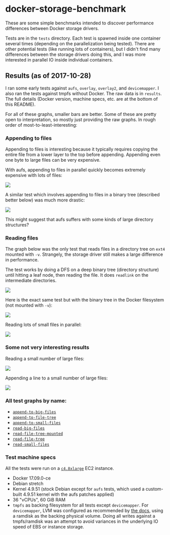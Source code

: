 docker-storage-benchmark
========

These are some simple benchmarks intended to discover performance differences
between Docker storage drivers.

Tests are in the `tests` directory. Each test is spawned inside one container
several times (depending on the parallelization being tested). There are other
potential tests (like running lots of containers), but I didn't find many
differences between the storage drivers doing this, and I was more interested
in parallel IO inside individual containers.


## Results (as of 2017-10-28)

I ran some early tests against `aufs`, `overlay`, `overlay2`, and
`devicemapper`. I also ran the tests against tmpfs without Docker. The raw data
is in `results`. The full details (Docker version, machine specs, etc. are at
the bottom of this README).

For all of these graphs, smaller bars are better. Some of these are pretty open
to interpretation, so mostly just providing the raw graphs. In rough order of
most-to-least-interesting:


### Appending to files

Appending to files is interesting because it typically requires copying the
entire file from a lower layer to the top before appending. Appending even one
byte to large files can be very expensive.

With aufs, appending to files in parallel quickly becomes extremely expensive
with lots of files:

![](https://i.fluffy.cc/hVJ4JG1Zg26Dk8mfZLmRKGs2JK2mk0dD.png)

A similar test which involves appending to files in a binary tree (described
better below) was much more drastic:

![](https://i.fluffy.cc/xtcTCLbDpGs5JCcBBL02Mfh24P23BLGV.png)

This might suggest that aufs suffers with some kinds of large directory
structures?


### Reading files

The graph below was the only test that reads files in a directory tree on
`ext4` mounted with `-v`. Strangely, the storage driver still makes a large
difference in performance.

The test works by doing a DFS on a deep binary tree (directory structure) until
hitting a leaf node, then reading the file. It does `readlink` on the
intermediate directories.

![](https://i.fluffy.cc/nPmHCP8PFgQ9dPzcVTkLfNP6fT5WX9nD.png)

Here is the exact same test but with the binary tree in the Docker filesystem
(not mounted with `-v`):

![](https://i.fluffy.cc/34gMq4ZBtRqfvjbctgMHBTs196gH4vn7.png)

Reading lots of small files in parallel:

![](https://i.fluffy.cc/6fQq11mwkzzkBJVpMSDmBMP76LQt5084.png)


### Some not very interesting results

Reading a small number of large files:

![](https://i.fluffy.cc/hQQbXPG80s0kgMbhJMVd2j6H8CMrqm5m.png)

Appending a line to a small number of large files:

![](https://i.fluffy.cc/GMz4qVBzl2FVDHnskCtPkrTFZ4PMmBb7.png)


### All test graphs by name:

* [`append-to-big-files`](https://i.fluffy.cc/GMz4qVBzl2FVDHnskCtPkrTFZ4PMmBb7.png)
* [`append-to-file-tree`](https://i.fluffy.cc/xtcTCLbDpGs5JCcBBL02Mfh24P23BLGV.png)
* [`append-to-small-files`](https://i.fluffy.cc/hVJ4JG1Zg26Dk8mfZLmRKGs2JK2mk0dD.png)
* [`read-big-files`](https://i.fluffy.cc/hQQbXPG80s0kgMbhJMVd2j6H8CMrqm5m.png)
* [`read-file-tree-mounted`](https://i.fluffy.cc/nPmHCP8PFgQ9dPzcVTkLfNP6fT5WX9nD.png)
* [`read-file-tree`](https://i.fluffy.cc/34gMq4ZBtRqfvjbctgMHBTs196gH4vn7.png)
* [`read-small-files`](https://i.fluffy.cc/6fQq11mwkzzkBJVpMSDmBMP76LQt5084.png)


### Test machine specs

All the tests were run on a [`c4.8xlarge`][c4.8xlarge] EC2 instance.

* Docker 17.09.0-ce
* Debian stretch
* Kernel 4.9.51 (stock Debian except for `aufs` tests, which used a
  custom-built 4.9.51 kernel with the aufs patches applied)
* 36 "vCPUs", 60 GiB RAM
* `tmpfs` as backing filesystem for all tests except `devicemapper`. For
  `devicemapper`, LVM was configured as recommended by [the
  docs][devicemapper-config], using a ramdisk as the backing physical volume.
  Doing all writes against a tmpfs/ramdisk was an attempt to avoid variances in
  the underlying IO speed of EBS or instance storage.


[c4.8xlarge]: http://www.ec2instances.info/?selected=c4.8xlarge
[devicemapper-config]: https://docs.docker.com/engine/userguide/storagedriver/device-mapper-driver/
